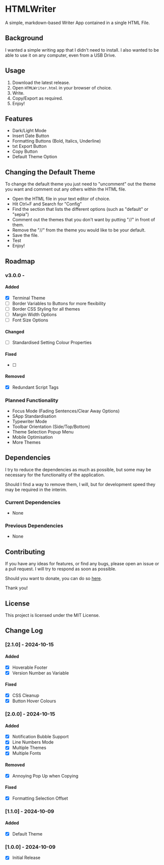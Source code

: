 # HTMLWriter
A simple, markdown-based Writer App contained in a single HTML File.

## Background
I wanted a simple writing app that I didn't need to install. I also wanted to be able to use it on any computer, even from a USB Drive.

## Usage
1. Download the latest release.
2. Open `HTMLWriter.html` in your browser of choice.
3. Write.
4. Copy/Export as required.
5. Enjoy!

## Features
- Dark/Light Mode
- Insert Date Button
- Formatting Buttons (Bold, Italics, Underline)
- txt Export Button
- Copy Button
- Default Theme Option

## Changing the Default Theme
To change the default theme you just need to "uncomment" out the theme you want and comment out any others within the HTML file.
- Open the HTML file in your text editor of choice.
- Hit Ctrl+F and Search for "Config"
- Find the section that lists the different options (such as "default" or "sepia")
- Comment out the themes that you don't want by putting "//" in front of them.
- Remove the "//" from the theme you would like to be your default.
- Save the file.
- Test
- Enjoy!

## Roadmap

### v3.0.0 - 

#### Added

- [x] Terminal Theme
- [ ] Border Variables to Buttons for more flexibility
- [ ] Border CSS Styling for all themes
- [ ] Margin Width Options
- [ ] Font Size Options

#### Changed

- [ ] Standardised Setting Colour Properties

#### Fixed

- [ ] 

#### Removed

- [x] Redundant Script Tags

### Planned Functionality
- Focus Mode (Fading Sentences/Clear Away Options)
- SApp Standardisation
- Typewriter Mode
- Toolbar Orientation (Side/Top/Bottom)
- Theme Selection Popup Menu
- Mobile Optimisation
- More Themes

## Dependencies
I try to reduce the dependencies as much as possible, but some may be necessary for the functionality of the application.

Should I find a way to remove them, I will, but for development speed they may be required in the interim.

### Current Dependencies
- None

### Previous Dependencies
- None

## Contributing
If you have any ideas for features, or find any bugs, please open an issue or a pull request. I will try to respond as soon as possible.

Should you want to donate, you can do so [here](https://www.buymeacoffee.com/caddickbrown).

Thank you!

## License
This project is licensed under the MIT License.

## Change Log

### [2.1.0] - 2024-10-15

#### Added

- [x] Hoverable Footer
- [x] Version Number as Variable

#### Fixed

- [x] CSS Cleanup
- [x] Button Hover Colours

### [2.0.0] - 2024-10-15

#### Added

- [x] Notification Bubble Support
- [x] Line Numbers Mode
- [x] Multiple Themes
- [x] Multiple Fonts

#### Removed

- [x] Annoying Pop Up when Copying

#### Fixed

- [x] Formatting Selection Offset

### [1.1.0] - 2024-10-09

#### Added

- [x] Default Theme

### [1.0.0] - 2024-10-09

- [x] Initial Release